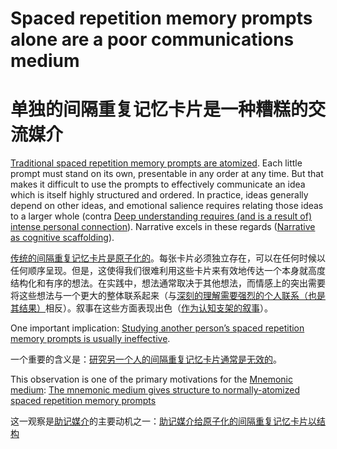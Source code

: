 # Spaced repetition memory prompts alone are a poor communications medium

# 单独的间隔重复记忆卡片是一种糟糕的交流媒介

[Traditional spaced repetition memory prompts are atomized](https://notes.andymatuschak.org/z4w269svvGhA2H5XFr6geaBbPTrxtJRpjt5TE). Each little prompt must stand on its own, presentable in any order at any time. But that makes it difficult to use the prompts to effectively communicate an idea which is itself highly structured and ordered. In practice, ideas generally depend on other ideas, and emotional salience requires relating those ideas to a larger whole (contra [Deep understanding requires (and is a result of) intense personal connection](https://notes.andymatuschak.org/z5gCpoFJJThDFHK1a7Vv3ssxF3kkjeRaTrJHK)). Narrative excels in these regards ([Narrative as cognitive scaffolding](https://notes.andymatuschak.org/zvHfreBts9DHWRtztZihrGKuPsP5j8LSPLQn)).

[传统的间隔重复记忆卡片是原子化的](https://notes.andymatuschak.org/z4w269svvGhA2H5XFr6geaBbPTrxtJRpjt5TE)。每张卡片必须独立存在，可以在任何时候以任何顺序呈现。但是，这使得我们很难利用这些卡片来有效地传达一个本身就高度结构化和有序的想法。在实践中，想法通常取决于其他想法，而情感上的突出需要将这些想法与一个更大的整体联系起来（与[深刻的理解需要强烈的个人联系（也是其结果）](https://notes.andymatuschak.org/z5gCpoFJJThDFHK1a7Vv3ssxF3kkjeRaTrJHK)相反）。叙事在这些方面表现出色（[作为认知支架的叙事](https://notes.andymatuschak.org/zvHfreBts9DHWRtztZihrGKuPsP5j8LSPLQn)）。

One important implication: [Studying another person’s spaced repetition memory prompts is usually ineffective](https://notes.andymatuschak.org/z38fLX4H8oq9eXKnZH7wk8qDXfBLg2bxVyA2M).

一个重要的含义是：[研究另一个人的间隔重复记忆卡片通常是无效的](https://notes.andymatuschak.org/z38fLX4H8oq9eXKnZH7wk8qDXfBLg2bxVyA2M)。

This observation is one of the primary motivations for the [Mnemonic medium](https://notes.andymatuschak.org/z4rRX3qwSSJRsEkdXKwH2shamgHNeRthrMLiF): [The mnemonic medium gives structure to normally-atomized spaced repetition memory prompts](https://notes.andymatuschak.org/z5YjgWTaYfhWLrEbysgmDfFRcZ1yxgLeBeZac)

这一观察是[助记媒介](https://notes.andymatuschak.org/z4rRX3qwSSJRsEkdXKwH2shamgHNeRthrMLiF)的主要动机之一：[助记媒介给原子化的间隔重复记忆卡片以结构](https://notes.andymatuschak.org/z5YjgWTaYfhWLrEbysgmDfFRcZ1yxgLeBeZac)
